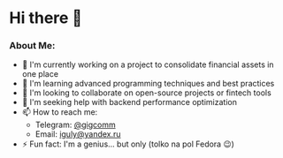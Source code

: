 # Hi there 👋

<!--**gigcomm/gigcomm** is a ✨ special ✨ repository because its `README.md` appears on your GitHub profile.-->

### About Me:
- 🔭 I'm currently working on a project to consolidate financial assets in one place
- 🌱 I'm learning advanced programming techniques and best practices
- 👯 I'm looking to collaborate on open-source projects or fintech tools
- 🤔 I'm seeking help with backend performance optimization
- 📫 How to reach me:
  - Telegram: [@gigcomm](https://t.me/gigcomm)
  - Email: iguly@yandex.ru
- ⚡ Fun fact: I'm a genius... but only (tolko na pol Fedora 😉)
